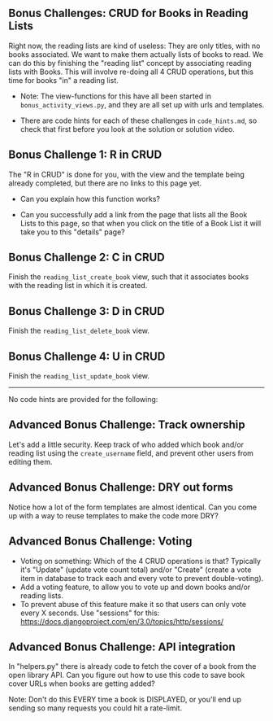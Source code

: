 Bonus Challenges: CRUD for Books in Reading Lists
-------------------------------------------------

Right now, the reading lists are kind of useless: They are only titles, with no
books associated. We want to make them actually lists of books to read. We can
do this by finishing the "reading list" concept by associating reading lists
with Books. This will involve re-doing all 4 CRUD operations, but this time for
books "in" a reading list.

- Note: The view-functions for this have all been started in
  `bonus_activity_views.py`, and they are all set up with urls and templates.

- There are code hints for each of these challenges in `code_hints.md`, so
  check that first before you look at the solution or solution video.



Bonus Challenge 1: R in CRUD
-------------------------------------------------

The "R in CRUD" is done for you, with the view and the template being already
completed, but there are no links to this page yet.

- Can you explain how this function works?

- Can you successfully add a link from the page that lists all the Book Lists
  to this page, so that when you click on the title of a Book List it will take
  you to this "details" page?



Bonus Challenge 2: C in CRUD
-------------------------------------------------

Finish the `reading_list_create_book` view, such that it associates books with
the reading list in which it is created.


Bonus Challenge 3: D in CRUD
-------------------------------------------------

Finish the `reading_list_delete_book` view.



Bonus Challenge 4: U in CRUD
-------------------------------------------------

Finish the `reading_list_update_book` view.


----------------------

No code hints are provided for the following:

Advanced Bonus Challenge: Track ownership
------------------------------------------

Let's add a little security. Keep track of who added which book and/or reading
list using the `create_username` field, and prevent other users from editing
them.



Advanced Bonus Challenge: DRY out forms
------------------------------------------

Notice how a lot of the form templates are almost identical. Can you come up
with a way to reuse templates to make the code more DRY?


Advanced Bonus Challenge: Voting
------------------------------------------

- Voting on something: Which of the 4 CRUD operations is that? Typically it's
  "Update" (update vote count total) and/or "Create" (create a vote item in
  database to track each and every vote to prevent double-voting).
- Add a voting feature, to allow you to vote up and down books and/or reading
  lists.
- To prevent abuse of this feature make it so that users can only vote
  every X seconds. Use "sessions" for this:
    https://docs.djangoproject.com/en/3.0/topics/http/sessions/


Advanced Bonus Challenge: API integration
------------------------------------------

In "helpers.py" there is already code to fetch the cover of a book from the
open library API. Can you figure out how to use this code to save book cover
URLs when books are getting added?

Note: Don't do this EVERY time a book is DISPLAYED, or you'll end up sending so
many requests you could hit a rate-limit.

